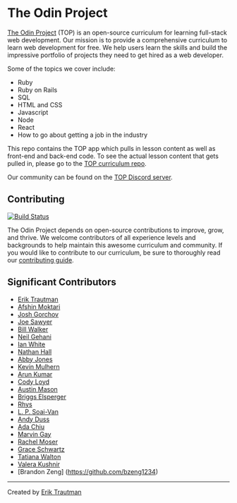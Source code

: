 # The Odin Project

[The Odin Project](https://www.theodinproject.com/) (TOP) is an open-source curriculum for learning full-stack web development. Our mission is to provide a comprehensive curriculum to learn web development for free. We help users learn the skills and build the impressive portfolio of projects they need to get hired as a web developer.

Some of the topics we cover include:

-   Ruby
-   Ruby on Rails
-   SQL
-   HTML and CSS
-   Javascript
-   Node
-   React
-   How to go about getting a job in the industry

This repo contains the TOP app which pulls in lesson content as well as front-end and back-end code. To see the actual lesson content that gets pulled in, please go to the [TOP curriculum repo](https://github.com/TheOdinProject/curriculum).

Our community can be found on the [TOP Discord server](https://discord.gg/fbFCkYabZB).

## Contributing

[![Build Status](https://circleci.com/gh/TheOdinProject/theodinproject.svg?style=svg)](https://app.circleci.com/pipelines/github/TheOdinProject/theodinproject)

The Odin Project depends on open-source contributions to improve, grow, and thrive. We welcome contributors of all experience levels and backgrounds to help maintain this awesome curriculum and community. If you would like to contribute to our curriculum, be sure to thoroughly read our [contributing guide](https://github.com/TheOdinProject/theodinproject/blob/main/CONTRIBUTING.md).

## Significant Contributors

-   [Erik Trautman](https://github.com/eriktrautman)
-   [Afshin Moktari](https://github.com/afshinator)
-   [Josh Gorchov](https://github.com/gorchov)
-   [Joe Sawyer](https://github.com/zkay)
-   [Bill Walker](https://github.com/mach1010)
-   [Neil Gehani](https://github.com/ngehani)
-   [Ian White](http://github.com/Iawhite76)
-   [Nathan Hall](http://github.com/dominathan)
-   [Abby Jones](http://github.com/AbbyJonesDev)
-   [Kevin Mulhern](https://github.com/KevinMulhern)
-   [Arun Kumar](https://github.com/arku)
-   [Cody Loyd](https://github.com/codyloyd)
-   [Austin Mason](https://github.com/CouchofTomato)
-   [Briggs Elsperger](https://github.com/I3uckwheat)
-   [Rhys](https://github.com/105ron)
-   [L. P. Soai-Van](https://github.com/leosoaivan)
-   [Andy Duss](https://github.com/mindovermiles262)
-   [Ada Chiu](https://github.com/adachiu)
-   [Marvin Gay](https://github.com/marvingay)
-   [Rachel Moser](https://github.com/rlmoser99)
-   [Grace Schwartz](https://github.com/CatQueenCodes)
-   [Tatiana Walton](https://github.com/twalton83)
-   [Valera Kushnir](https://github.com/kashura)
-   [Brandon Zeng] (https://github.com/bzeng1234)
---

Created by [Erik Trautman](http://www.github.com/eriktrautman)
